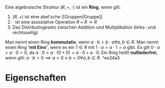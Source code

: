 Eine algebraische Struktur $(R, +, \cdot$) ist ein **Ring**, wenn gilt:
1. $(R, +)$ ist eine abel'sche [[Gruppen|Gruppe]]
2. $\cdot$ ist eine assoziative Operation $R \times R \rightarrow R$
3. Das Distributivgesetz zwischen Addition und Multiplikation (links- und rechtsseitig)

Man nennt einen Ring **kommutativ**, wenn $a \cdot b = b \cdot a \forall a,b \in R$.
Man nennt einen Ring **'mit Eins'**, wenn es ein $1 \in R$ mit $1 \cdot a = a \cdot 1 = a$ gibt.
Es gilt $0 \cdot a = a \cdot 0 = 0$, da $a \cdot 0 = a \cdot (0 + 0) = a \cdot 0 + a \cdot 0$.
Ein Ring heißt **nullteilerfrei**, wenn gilt: $a \cdot b = 0 \implies a = 0 \lor b = 0 \forall a,b \in R$. ^ee24a3

# Eigenschaften
